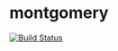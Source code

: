# montgomery
[![Build Status](https://magnum.travis-ci.com/davidsan/montgomery.svg?token=gNHewQpaNm3oE2H2fyKW&branch=master)](https://magnum.travis-ci.com/davidsan/montgomery)
